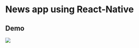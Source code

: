 # News app using React-Native
## Demo
![](https://media.giphy.com/media/Qu27zXD0ox8JZJA3Ud/giphy.gif)

